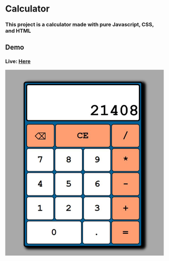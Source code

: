 # Calculator
### This project is a calculator made with pure Javascript, CSS, and HTML


## Demo
### Live: [Here](https://radclifferr.github.io/Calculator/)
![Preview](calc.JPG)
